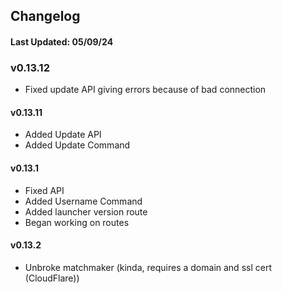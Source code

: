 ## Changelog
#### Last Updated: 05/09/24

### v0.13.12
- Fixed update API giving errors because of bad connection

#### v0.13.11
- Added Update API
- Added Update Command

#### v0.13.1
- Fixed API
- Added Username Command
- Added launcher version route
- Began working on routes

#### v0.13.2

- Unbroke matchmaker (kinda, requires a domain and ssl cert (CloudFlare))
